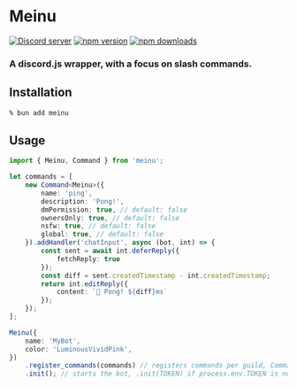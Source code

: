 # Meinu

<a href="https://discord.gg/8bt5dbycDM"><img src="https://img.shields.io/discord/977286501756968971?color=5865F2&logo=discord&logoColor=white" alt="Discord server" /></a>
<a href="https://www.npmjs.com/package/meinu"><img src="https://img.shields.io/npm/v/meinu?maxAge=3600" alt="npm version" /></a>
<a href="https://www.npmjs.com/package/meinu"><img src="https://img.shields.io/npm/dt/meinu.svg?maxAge=3600" alt="npm downloads" /></a>

### A discord.js wrapper, with a focus on slash commands.

## Installation

```zsh
% bun add meinu
```

## Usage

```ts
import { Meinu, Command } from 'meinu';

let commands = [
	new Command<Meinu>({
		name: 'ping',
		description: 'Pong!',
		dmPermission: true, // default: false
		ownersOnly: true, // default: false
		nsfw: true, // default: false
		global: true, // default: false
	}).addHandler('chatInput', async (bot, int) => {
		const sent = await int.deferReply({
			fetchReply: true
		});
		const diff = sent.createdTimestamp - int.createdTimestamp;
		return int.editReply({
			content: `🏓 Pong! ${diff}ms`
		});
	});
];

Meinu({
	name: 'MyBot',
	color: 'LuminousVividPink',
})
	.register_commands(commands) // registers commands per guild, Command.global for global commands
	.init(); // starts the bot, .init(TOKEN) if process.env.TOKEN is not set
```
